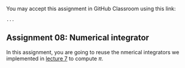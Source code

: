 You may accept this assignment in GitHub Classroom using this link:

    ...

## Assignment 08: Numerical integrator

In this assignment, you are going to reuse the nmerical integrators we
implemented in
[lecture 7](https://github.com/uarizona-2022spring-phys105a/phys105a/blob/main/07/Integration.ipynb)
to compute $\pi$.
